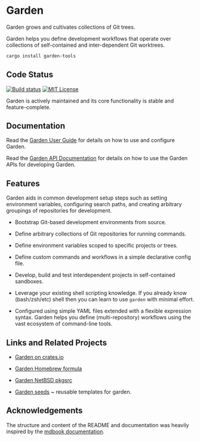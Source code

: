 # Garden

Garden grows and cultivates collections of Git trees.

Garden helps you define development workflows that operate over collections of
self-contained and inter-dependent Git worktrees.

```bash
cargo install garden-tools
```

## Code Status

[![Build status](https://gitlab.com/garden-rs/garden/badges/main/pipeline.svg)](https://gitlab.com/garden-rs/garden/-/pipelines)
[![MIT License](https://img.shields.io/gitlab/license/garden-rs/garden.svg)](LICENSE)

Garden is actively maintained and its core functionality is stable and feature-complete.


## Documentation

Read the [Garden User Guide](https://garden-rs.gitlab.io)
for details on how to use and configure Garden.

Read the [Garden API Documentation](https://docs.rs/garden-tools/)
for details on how to use the Garden APIs for developing Garden.


## Features

Garden aids in common development setup steps such as setting environment
variables, configuring search paths, and creating arbitrary groupings of
repositories for development.

* Bootstrap Git-based development environments from source.

* Define arbitrary collections of Git repositories for running commands.

* Define environment variables scoped to specific projects or trees.

* Define custom commands and workflows in a simple declarative config file.

* Develop, build and test interdependent projects in self-contained sandboxes.

* Leverage your existing shell scripting knowledge. If you already know
(bash/zsh/etc) shell then you can learn to use `garden` with minimal effort.

* Configured using simple YAML files extended with a flexible expression syntax.
Garden helps you define (multi-repository) workflows using the vast ecosystem of
command-line tools.


## Links and Related Projects

* [Garden on crates.io](https://crates.io/crates/garden-tools)

* [Garden Homebrew formula](https://gitlab.com/garden-rs/homebrew-garden)

* [Garden NetBSD pkgsrc](https://cdn.netbsd.org/pub/pkgsrc/current/pkgsrc/devel/garden/index.html)

* [Garden seeds](https://gitlab.com/garden-rs/garden-seeds) ~ reusable templates for garden.


## Acknowledgements

The structure and content of the README and documentation was heavily inspired
by the [mdbook documentation](https://github.com/rust-lang/mdBook).
